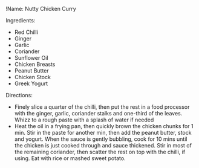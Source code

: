 !Name: Nutty Chicken Curry

Ingredients:
- Red Chilli
- Ginger
- Garlic
- Coriander
- Sunflower Oil
- Chicken Breasts
- Peanut Butter
- Chicken Stock
- Greek Yogurt

Directions:
- Finely slice a quarter of the chilli, then put the rest in a food processor with the ginger, garlic, coriander stalks and one-third of the leaves. Whizz to a rough paste with a splash of water if needed
- Heat the oil in a frying pan, then quickly brown the chicken chunks for 1 min. Stir in the paste for another min, then add the peanut butter, stock and yogurt. When the sauce is gently bubbling, cook for 10 mins until the chicken is just cooked through and sauce thickened. Stir in most of the remaining coriander, then scatter the rest on top with the chilli, if using. Eat with rice or mashed sweet potato.
